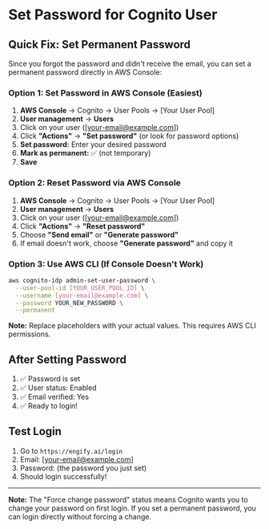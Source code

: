 # Set Password for Cognito User

## Quick Fix: Set Permanent Password

Since you forgot the password and didn't receive the email, you can set a permanent password directly in AWS Console:

### Option 1: Set Password in AWS Console (Easiest)

1. **AWS Console** → Cognito → User Pools → [Your User Pool]
2. **User management** → **Users**
3. Click on your user ([your-email@example.com])
4. Click **"Actions"** → **"Set password"** (or look for password options)
5. **Set password:** Enter your desired password
6. **Mark as permanent:** ✅ (not temporary)
7. **Save**

### Option 2: Reset Password via AWS Console

1. **AWS Console** → Cognito → User Pools → [Your User Pool]
2. **User management** → **Users**
3. Click on your user ([your-email@example.com])
4. Click **"Actions"** → **"Reset password"**
5. Choose **"Send email"** or **"Generate password"**
6. If email doesn't work, choose **"Generate password"** and copy it

### Option 3: Use AWS CLI (If Console Doesn't Work)

```bash
aws cognito-idp admin-set-user-password \
  --user-pool-id [YOUR_USER_POOL_ID] \
  --username [your-email@example.com] \
  --password YOUR_NEW_PASSWORD \
  --permanent
```

**Note:** Replace placeholders with your actual values. This requires AWS CLI permissions.

## After Setting Password

1. ✅ Password is set
2. ✅ User status: Enabled
3. ✅ Email verified: Yes
4. ✅ Ready to login!

## Test Login

1. Go to `https://engify.ai/login`
2. Email: [your-email@example.com]
3. Password: (the password you just set)
4. Should login successfully!

---

**Note:** The "Force change password" status means Cognito wants you to change your password on first login. If you set a permanent password, you can login directly without forcing a change.
